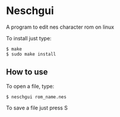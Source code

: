 # Neschgui

A program to edit nes character rom on linux  

To install just type:

```
$ make
$ sudo make install
```

## How to use  

To open a file, type:   

```
$ neschgui rom_name.nes
```

To save a file just press S  

